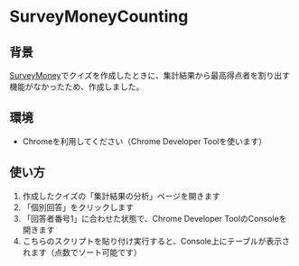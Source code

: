 # SurveyMoneyCounting
## 背景
[SurveyMoney](https://www.surveymonkey.com/dashboard/)でクイズを作成したときに、集計結果から最高得点者を割り出す機能がなかったため、作成しました。

## 環境
* Chromeを利用してください（Chrome Developer Toolを使います）

## 使い方
1. 作成したクイズの「集計結果の分析」ページを開きます
2. 「個別回答」をクリックします
3. 「回答者番号1」に合わせた状態で、Chrome Developer ToolのConsoleを開きます
4. こちらのスクリプトを貼り付け実行すると、Console上にテーブルが表示されます（点数でソート可能です）

